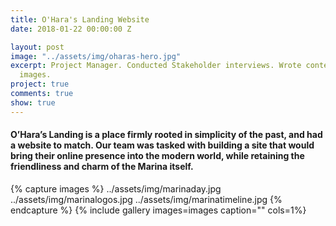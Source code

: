 ```yaml
---
title: O'Hara's Landing Website
date: 2018-01-22 00:00:00 Z

layout: post
image: "../assets/img/oharas-hero.jpg"
excerpt: Project Manager. Conducted Stakeholder interviews. Wrote content and sourced
  images.
project: true
comments: true
show: true
---
```


#### O’Hara’s Landing is a place firmly rooted in simplicity of the past, and had a website to match. Our team was tasked with building a site that would bring their online presence into the modern world, while retaining the friendliness and charm of the Marina itself. 
 
{% capture images %}
	../assets/img/marinaday.jpg
  ../assets/img/marinalogos.jpg
  ../assets/img/marinatimeline.jpg
{% endcapture %}
{% include gallery images=images caption="" cols=1%}
